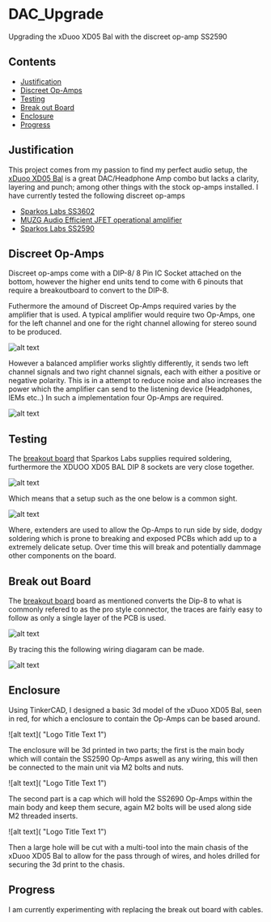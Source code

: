 # DAC_Upgrade
Upgrading the xDuoo XD05 Bal with the discreet op-amp SS2590


## Contents
* [Justification](#Justification)
* [Discreet Op-Amps](#Discreet-Op-Amps)
* [Testing](#Testing)
* [Break out Board](Break-out-Board)
* [Enclosure](Enclosure)
* [Progress](#Progress)

## Justification
This project comes from my passion to find my perfect audio setup, the [xDuoo XD05 Bal](https://xduoo.net/product/xd05-bal/) is a great DAC/Headphone Amp combo but lacks a clarity, layering and punch; among other things with the stock op-amps installed.
I have currently tested the following discreet op-amps
* [Sparkos Labs SS3602](https://sparkoslabs.com/product/dual-discrete-op-amp-ss3602/)
* [MUZG Audio Efficient JFET operational amplifier](https://muzgaudio.com/en/produkt/efficient-jfet-operational-amplifier/)
* [Sparkos Labs SS2590](https://sparkoslabs.com/product/pro-discrete-op-amp-ss2590/)


## Discreet Op-Amps

Discreet op-amps come with a DIP-8/ 8 Pin IC Socket attached on the bottom, however the higher end units tend to come with 6 pinouts that require a breakoutboard to convert to the DIP-8.

Futhermore the amound of Discreet Op-Amps required varies by the amplifier that is used. A typical amplifier would require two Op-Amps, one for the left channel and one for the right channel allowing for stereo sound to be produced.

![alt text](https://github.com/RavingSmurfGB/DAC_Upgrade/blob/main/images/unbalanced_amplification.png "Logo Title Text 1")

However a balanced amplifier works slightly differently, it sends two left channel signals and two right channel signals, each with either a positive or negative polarity. This is in a attempt to reduce noise and also increases the power which the amplifier can send to the listening device (Headphones, IEMs etc..) 
In such a implementation four Op-Amps are required.

![alt text](https://github.com/RavingSmurfGB/DAC_Upgrade/blob/main/images/balanced_amplification.png "Logo Title Text 1")

## Testing

The [breakout board](https://sparkoslabs.com/pro-discrete-op-amp/pro-to-dual-op-amp-adapter/) that Sparkos Labs supplies required soldering, furthermore the XDUOO XD05 BAL DIP 8 sockets are very close together.

![alt text](https://github.com/RavingSmurfGB/DAC_Upgrade/blob/main/images/dac.jpg "Logo Title Text 1")

Which means that a setup such as the one below is a common sight.

![alt text](https://github.com/RavingSmurfGB/DAC_Upgrade/blob/main/images/DAC%20with%20ss2590.jpg "Logo Title Text 1")

Where, extenders are used to allow the Op-Amps to run side by side, dodgy soldering which is prone to breaking and exposed PCBs which add up to a extremely delicate setup. Over time this will break and potentially dammage other components on the board.

## Break out Board

The [breakout board](https://sparkoslabs.com/pro-discrete-op-amp/pro-to-dual-op-amp-adapter/) board as mentioned converts the Dip-8 to what is commonly refered to as the pro style connector, the traces are fairly easy to follow as only a single layer of the PCB is used.

![alt text](https://github.com/RavingSmurfGB/DAC_Upgrade/blob/main/images/breakout.jpg "Logo Title Text 1")

By tracing this the following wiring diagaram can be made.

![alt text](https://github.com/RavingSmurfGB/DAC_Upgrade/blob/main/images/Sparkos%20breakout%20board%20diagram.png "Logo Title Text 1")

## Enclosure

Using TinkerCAD, I designed a basic 3d model of the xDuoo XD05 Bal, seen in red, for which a enclosure to contain the Op-Amps can be based around.

![alt text]( "Logo Title Text 1")

The enclosure will be 3d printed in two parts; the first is the main body which will contain the SS2590 Op-Amps aswell as any wiring, this will then be connected to the main unit via M2 bolts and nuts.

![alt text]( "Logo Title Text 1")

The second part is a cap which will hold the SS2690 Op-Amps within the main body and keep them secure, again M2 bolts will be used along side M2 threaded inserts.

![alt text]( "Logo Title Text 1")

Then a large hole will be cut with a multi-tool into the main chasis of the xDuoo XD05 Bal to allow for the pass through of wires, and holes drilled for securing the 3d print to the chasis.

## Progress

I am currently experimenting with replacing the break out board with cables.
